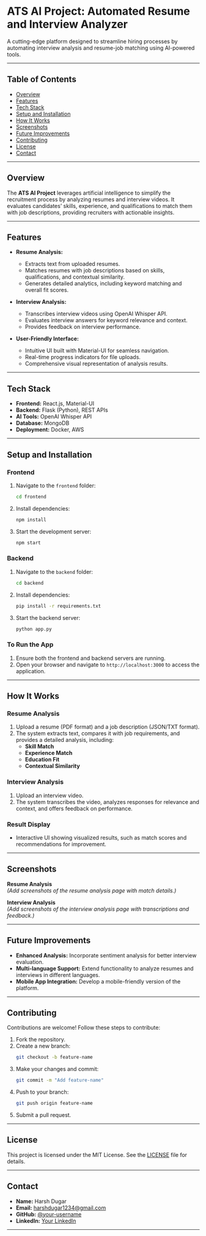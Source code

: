 
# **ATS AI Project: Automated Resume and Interview Analyzer**

A cutting-edge platform designed to streamline hiring processes by automating interview analysis and resume-job matching using AI-powered tools.

---

## **Table of Contents**
- [Overview](#overview)
- [Features](#features)
- [Tech Stack](#tech-stack)
- [Setup and Installation](#setup-and-installation)
- [How It Works](#how-it-works)
- [Screenshots](#screenshots)
- [Future Improvements](#future-improvements)
- [Contributing](#contributing)
- [License](#license)
- [Contact](#contact)

---

## **Overview**
The **ATS AI Project** leverages artificial intelligence to simplify the recruitment process by analyzing resumes and interview videos. It evaluates candidates’ skills, experience, and qualifications to match them with job descriptions, providing recruiters with actionable insights.

---

## **Features**
- **Resume Analysis:**
  - Extracts text from uploaded resumes.
  - Matches resumes with job descriptions based on skills, qualifications, and contextual similarity.
  - Generates detailed analytics, including keyword matching and overall fit scores.

- **Interview Analysis:**
  - Transcribes interview videos using OpenAI Whisper API.
  - Evaluates interview answers for keyword relevance and context.
  - Provides feedback on interview performance.

- **User-Friendly Interface:**
  - Intuitive UI built with Material-UI for seamless navigation.
  - Real-time progress indicators for file uploads.
  - Comprehensive visual representation of analysis results.

---

## **Tech Stack**
- **Frontend:** React.js, Material-UI
- **Backend:** Flask (Python), REST APIs
- **AI Tools:** OpenAI Whisper API
- **Database:** MongoDB
- **Deployment:** Docker, AWS

---

## **Setup and Installation**

### **Frontend**
1. Navigate to the `frontend` folder:
   ```bash
   cd frontend
   ```
2. Install dependencies:
   ```bash
   npm install
   ```
3. Start the development server:
   ```bash
   npm start
   ```

### **Backend**
1. Navigate to the `backend` folder:
   ```bash
   cd backend
   ```
2. Install dependencies:
   ```bash
   pip install -r requirements.txt
   ```
3. Start the backend server:
   ```bash
   python app.py
   ```

### **To Run the App**
1. Ensure both the frontend and backend servers are running.
2. Open your browser and navigate to `http://localhost:3000` to access the application.

---

## **How It Works**

### **Resume Analysis**
1. Upload a resume (PDF format) and a job description (JSON/TXT format).
2. The system extracts text, compares it with job requirements, and provides a detailed analysis, including:
   - **Skill Match**
   - **Experience Match**
   - **Education Fit**
   - **Contextual Similarity**

### **Interview Analysis**
1. Upload an interview video.
2. The system transcribes the video, analyzes responses for relevance and context, and offers feedback on performance.

### **Result Display**
- Interactive UI showing visualized results, such as match scores and recommendations for improvement.

---

## **Screenshots**
**Resume Analysis**  
*(Add screenshots of the resume analysis page with match details.)*

**Interview Analysis**  
*(Add screenshots of the interview analysis page with transcriptions and feedback.)*

---

## **Future Improvements**
- **Enhanced Analysis:** Incorporate sentiment analysis for better interview evaluation.
- **Multi-language Support:** Extend functionality to analyze resumes and interviews in different languages.
- **Mobile App Integration:** Develop a mobile-friendly version of the platform.

---

## **Contributing**
Contributions are welcome! Follow these steps to contribute:
1. Fork the repository.
2. Create a new branch:
   ```bash
   git checkout -b feature-name
   ```
3. Make your changes and commit:
   ```bash
   git commit -m "Add feature-name"
   ```
4. Push to your branch:
   ```bash
   git push origin feature-name
   ```
5. Submit a pull request.

---

## **License**
This project is licensed under the MIT License. See the [LICENSE](LICENSE) file for details.

---

## **Contact**
- **Name:** Harsh Dugar
- **Email:** harshdugar1234@gmail.com 
- **GitHub:** [@your-username](https://github.com/kieseatic)  
- **LinkedIn:** [Your LinkedIn](https://www.linkedin.com/in/harsh3239/)

---
